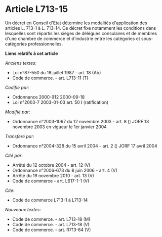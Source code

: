 # Article L713-15

Un décret en Conseil d'Etat détermine les modalités d'application des articles L. 713-1 à L. 713-14. Ce décret fixe notamment
les conditions dans lesquelles sont répartis les sièges de délégués consulaires et de membres d'une chambre de commerce et
d'industrie entre les catégories et sous-catégories professionnelles.

**Liens relatifs à cet article**

_Anciens textes_:

  - Loi n°87-550 du 16 juillet 1987 - art. 18 (Ab)
  - Code de commerce. - art. L713-11 (T)

_Codifié par_:

  - Ordonnance 2000-912 2000-09-18
  - Loi n°2003-7 2003-01-03 art. 50 I (ratification)

_Modifié par_:

  - Ordonnance n°2003-1067 du 12 novembre 2003 - art. 8 () JORF 13 novembre 2003 en vigueur le 1er janvier 2004

_Transféré par_:

  - Ordonnance n°2004-328 du 15 avril 2004 - art. 2 () JORF 17 avril 2004

_Cité par_:

  - Arrêté du 12 octobre 2004 - art. 12 (V)
  - Ordonnance n°2006-673 du 8 juin 2006 - art. 4 (V)
  - Arrêté du 19 novembre 2010 - art. 13 (V)
  - Code de commerce - art. L917-1-1 (V)

_Cite_:

  - Code de commerce L713-1 à L713-14

_Nouveaux textes_:

  - Code de commerce. - art. L713-18 (M)
  - Code de commerce. - art. L713-18 (V)
  - Code de commerce. - art. R713-64 (V)
